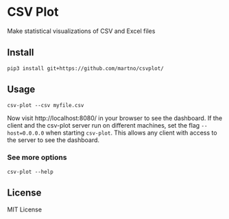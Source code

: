 # CSV Plot

Make statistical visualizations of CSV and Excel files


## Install

```
pip3 install git+https://github.com/martno/csvplot/
```


## Usage

```
csv-plot --csv myfile.csv
```

Now visit http://localhost:8080/ in your browser to see the dashboard. If the client and the csv-plot server run on different machines, set the flag `--host=0.0.0.0` when starting `csv-plot`. This allows any client with access to the server to see the dashboard.

### See more options

```
csv-plot --help
```


## License

MIT License
